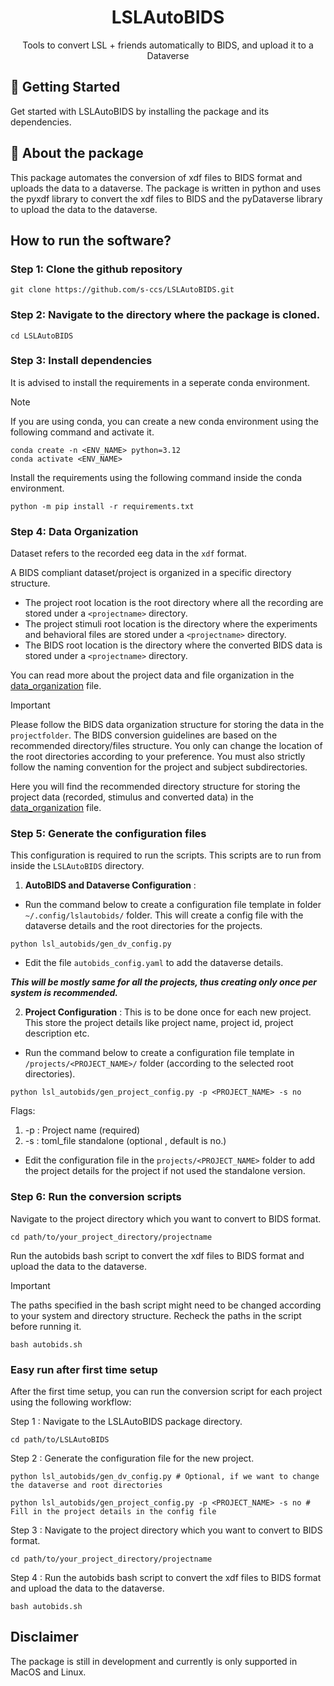 
<h1 align="center">
  LSLAutoBIDS
</h1>
<p align="center"> Tools to convert LSL + friends automatically to BIDS, and upload it to a Dataverse </p>


## 🚀 Getting Started

Get started with LSLAutoBIDS by installing the package and its dependencies.

## 🔰 About the package
This package automates the conversion of xdf files to BIDS format and uploads the data to a dataverse. The package is written in python and uses the pyxdf library to convert the xdf files to BIDS and the pyDataverse library to upload the data to the dataverse.


## How to run the software?
### **Step 1: Clone the github repository**
```
git clone https://github.com/s-ccs/LSLAutoBIDS.git
```
### **Step 2: Navigate to the directory where the package is cloned.**
```
cd LSLAutoBIDS
```
### **Step 3: Install dependencies**

It is advised to install the requirements in a seperate conda environment.

> [!NOTE]  
> If you are using conda, you can create a new conda environment using the following command and activate it.
```
conda create -n <ENV_NAME> python=3.12
conda activate <ENV_NAME>
```
Install the requirements using the following command inside the conda environment.
```
python -m pip install -r requirements.txt
```

### **Step 4: Data Organization**

Dataset refers to the recorded eeg data in the `xdf` format.

A BIDS compliant dataset/project is organized in a specific directory structure. 
- The project root location is the root directory where all the recording are stored under a `<projectname>` directory.
- The project stimuli root location is the directory where the experiments and behavioral files are stored under a `<projectname>` directory.
- The BIDS root location is the directory where the converted BIDS data is stored under a `<projectname>` directory.

You can read more about the project data and file organization in the [data_organization](docs/data_organization.md) file.

> [!IMPORTANT]
> Please follow the BIDS data organization structure for storing the data in the `projectfolder`. The BIDS conversion guidelines are based on the recommended directory/files structure. You only can change the location of the root directories according to your preference. You must also strictly follow the naming convention for the project and subject subdirectories.

Here  you will find the recommended directory structure for storing the project data (recorded, stimulus and converted data) in the [data_organization](docs/data_organization.md) file.


### **Step 5: Generate the configuration files**

This configuration is required to run the scripts. This scripts are to run from inside the `LSLAutoBIDS` directory.
1. __AutoBIDS and Dataverse Configuration__ : 
- Run the command below to create a configuration file template in folder `~/.config/lslautobids/` folder. This will create a config file with the dataverse details and the root directories for the projects.         

```
python lsl_autobids/gen_dv_config.py
```
- Edit the file `autobids_config.yaml` to add the dataverse details.

***This will be mostly same for all the projects, thus creating only once per system is recommended.***

2. __Project Configuration__ : This is to be done once for each new project. This store the project details like project name, project id, project description etc.
- Run the command below to create a configuration file template in `/projects/<PROJECT_NAME>/` folder (according to the selected root directories).

```
python lsl_autobids/gen_project_config.py -p <PROJECT_NAME> -s no
```
Flags:
1. -p : Project name (required)
2. -s : toml_file standalone (optional , default is no.)
- Edit the configuration file in the `projects/<PROJECT_NAME>` folder to add the project details for the project if not used the standalone version.

### **Step 6: Run the conversion scripts**

Navigate to the project directory which you want to convert to BIDS format. 

```
cd path/to/your_project_directory/projectname
```

Run the autobids bash script to convert the xdf files to BIDS format and upload the data to the dataverse.

> [!IMPORTANT]
> The paths specified in the bash script might need to be changed according to your system and directory structure. Recheck the paths in the script before running it.
```
bash autobids.sh 
```
### Easy run after first time setup

After the first time setup, you can run the conversion script for each project using the following workflow:

Step 1 : Navigate to the LSLAutoBIDS package directory.
```
cd path/to/LSLAutoBIDS
```
Step 2 : Generate the configuration file for the new project.
```
python lsl_autobids/gen_dv_config.py # Optional, if we want to change the dataverse and root directories
```
````
python lsl_autobids/gen_project_config.py -p <PROJECT_NAME> -s no # Fill in the project details in the config file
````
Step 3 : Navigate to the project directory which you want to convert to BIDS format. 
```
cd path/to/your_project_directory/projectname
``` 
Step 4 : Run the autobids bash script to convert the xdf files to BIDS format and upload the data to the dataverse.
```
bash autobids.sh 
```



## Disclaimer
The package is still in development and currently is only supported in MacOS and Linux. 

